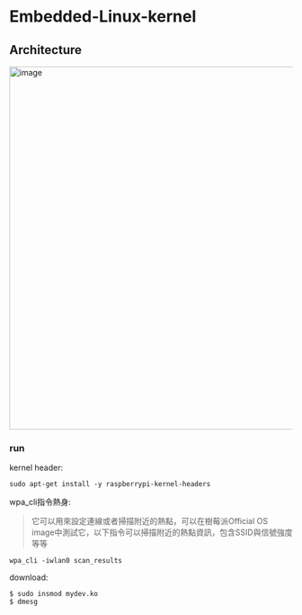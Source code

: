 # Embedded-Linux-kernel

## Architecture
<img width="645" alt="image" src="https://github.com/chris911024/Embedded-Linux/assets/67829896/87a9424e-5bd5-4f12-b31b-44c20de5438d">

### run
kernel header:
```
sudo apt-get install -y raspberrypi-kernel-headers
```
wpa_cli指令熱身:
> 它可以用來設定連線或者掃描附近的熱點，可以在樹莓派Official OS image中測試它，以下指令可以掃描附近的熱點資訊，包含SSID與信號強度等等

```
wpa_cli -iwlan0 scan_results
```
download:
```
$ sudo insmod mydev.ko
$ dmesg
```
